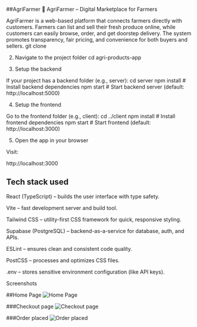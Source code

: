 ##AgriFarmer
🌾 AgriFarmer – Digital Marketplace for Farmers

AgriFarmer is a web-based platform that connects farmers directly with customers. Farmers can list and sell their fresh produce online, while customers can easily browse, order, and get doorstep delivery. The system promotes transparency, fair pricing, and convenience for both buyers and sellers.
git clone <your-repo-link>

2. Navigate to the project folder
cd agri-products-app

3. Setup the backend

If your project has a backend folder (e.g., server):
cd server
npm install          # Install backend dependencies
npm start            # Start backend server (default: http://localhost:5000)

4. Setup the frontend

Go to the frontend folder (e.g., client):
cd ../client
npm install          # Install frontend dependencies
npm start            # Start frontend (default: http://localhost:3000)

5. Open the app in your browser

Visit:

http://localhost:3000

## Tech stack used

React (TypeScript) – builds the user interface with type safety.

Vite – fast development server and build tool.

Tailwind CSS – utility-first CSS framework for quick, responsive styling.

Supabase (PostgreSQL) – backend-as-a-service for database, auth, and APIs.

ESLint – ensures clean and consistent code quality.

PostCSS – processes and optimizes CSS files.

.env – stores sensitive environment configuration (like API keys).

Screenshots

##Home Page
![Home Page](assets/home.png)

###Checkout page
![Checkout page](assets/checkout.png)

###Order placed
![Order placed](assets/orderplaced.png)
